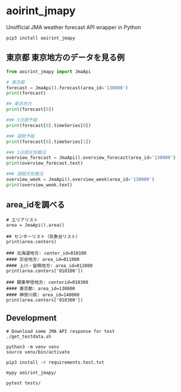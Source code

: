 # aoirint_jmapy

Unofficial JMA weather forecast API wrapper in Python

```shell
pip3 install aoirint_jmapy
```

## 東京都 東京地方のデータを見る例

```python
from aoirint_jmapy import JmaApi

# 東京都
forecast = JmaApi().forecast(area_id='130000')
print(forecast)

## 東京地方
print(forecast[0])

### 3日間予報
print(forecast[0].timeSeries[0])

### 週間予報
print(forecast[0].timeSeries[1])

### 3日間天気概況
overview_forecast = JmaApi().overview_forecast(area_id='130000')
print(overview_forecast.text)

### 週間天気概況
overview_week = JmaApi().overview_week(area_id='130000')
print(overview_week.text)
```

## area_idを調べる

```
# エリアリスト
area = JmaApi().area()

## センターリスト（気象台リスト）
print(area.centers)

### 北海道地方: center_id=010100
#### 宗谷地方: area_id=011000
#### 上川・留萌地方: area_id=012000
print(area.centers['010100'])

### 関東甲信地方: centerid=010300
#### 東京都: area_id=130000
#### 神奈川県: area_id=140000
print(area.centers['010300'])
```

## Development

```shell
# Download some JMA API response for test
./get_testdata.sh

python3 -m venv venv
source venv/bin/activate

pip3 install -r requirements.test.txt

mypy aoirint_jmapy/

pytest tests/
```
